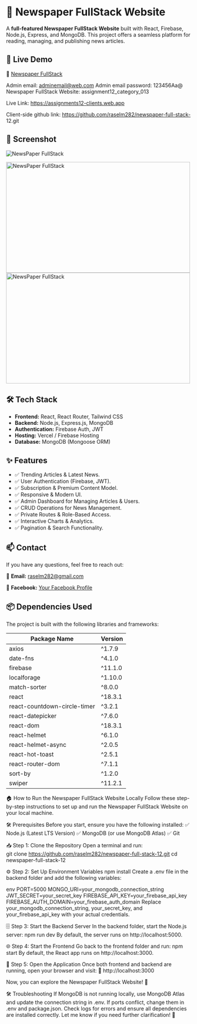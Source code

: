 
# 📰 Newspaper FullStack Website  

A **full-featured Newspaper FullStack Website** built with React, Firebase, Node.js, Express, and MongoDB. This project offers a seamless platform for reading, managing, and publishing news articles.  

## 🌟 Live Demo  
🔗 [Newspaper FullStack](https://assignments12-clients.web.app)  

Admin email: adminemail@web.com
Admin email password: 123456Aa@
Newspaper FullStack Website: assignment12_category_013 

Live Link: https://assignments12-clients.web.app

Client-side github link: https://github.com/raselm282/newspaper-full-stack-
12.git


## 📸 Screenshot  

![NewsPaper FullStack](https://i.ibb.co.com/1tdGPJdc/Screenshot-2025-02-05-165708.png)

<div>
  <img src="https://i.ibb.co.com/zh0VP6Ld/Screenshot-2025-02-05-165726.png" alt="NewsPaper FullStack" width="500" height="300">
  <img src="https://i.ibb.co.com/1tdGPJdc/Screenshot-2025-02-05-165708.png" alt="NewsPaper FullStack" width="500" height="300">
</div>

## 🛠 Tech Stack 
- **Frontend:** React, React Router, Tailwind CSS
- **Backend:** Node.js, Express.js, MongoDB
- **Authentication:** Firebase Auth, JWT
- **Hosting:** Vercel / Firebase Hosting
- **Database:** MongoDB (Mongoose ORM)
  

## ✨ Features

- ✅ Trending Articles & Latest News.
- ✅ User Authentication (Firebase, JWT).
- ✅ Subscription & Premium Content Model.
- ✅ Responsive & Modern UI.
- ✅ Admin Dashboard for Managing Articles & Users.
- ✅ CRUD Operations for News Management.
- ✅ Private Routes & Role-Based Access.
- ✅ Interactive Charts & Analytics.
- ✅ Pagination & Search Functionality.


## 📫 Contact
If you have any questions, feel free to reach out:

📧 **Email:** raselm282@gmail.com

🔗 **Facebook:** [Your Facebook Profile](https://www.facebook.com/share/18pGK5wFpC/)

## 📦 Dependencies Used  

The project is built with the following libraries and frameworks:  

| Package Name | Version |
|-------------|---------|
| axios | ^1.7.9 |
| date-fns | ^4.1.0 |
| firebase | ^11.1.0 |
| localforage | ^1.10.0 |
| match-sorter | ^8.0.0 |
| react | ^18.3.1 |
| react-countdown-circle-timer | ^3.2.1 |
| react-datepicker | ^7.6.0 |
| react-dom | ^18.3.1 |
| react-helmet | ^6.1.0 |
| react-helmet-async | ^2.0.5 |
| react-hot-toast | ^2.5.1 |
| react-router-dom | ^7.1.1 |
| sort-by | ^1.2.0 |
| swiper | ^11.2.1 |

🏠 How to Run the Newspaper FullStack Website Locally
Follow these step-by-step instructions to set up and run the Newspaper FullStack Website on your local machine.

🛠 Prerequisites
Before you start, ensure you have the following installed:
✅ Node.js (Latest LTS Version)
✅ MongoDB (or use MongoDB Atlas)
✅ Git

📥 Step 1: Clone the Repository
Open a terminal and run:<br>
git clone https://github.com/raselm282/newspaper-full-stack-12.git
cd newspaper-full-stack-12


⚙️ Step 2: Set Up Environment Variables
npm install
Create a .env file in the backend folder and add the following variables:

env
PORT=5000
MONGO_URI=your_mongodb_connection_string
JWT_SECRET=your_secret_key
FIREBASE_API_KEY=your_firebase_api_key
FIREBASE_AUTH_DOMAIN=your_firebase_auth_domain
Replace your_mongodb_connection_string, your_secret_key, and your_firebase_api_key with your actual credentials.

🗄 Step 3: Start the Backend Server
In the backend folder, start the Node.js server:
npm run dev
By default, the server runs on http://localhost:5000.

🌐 Step 4: Start the Frontend
Go back to the frontend folder and run:
npm start
By default, the React app runs on http://localhost:3000.

🚀 Step 5: Open the Application
Once both frontend and backend are running, open your browser and visit:
🔗 http://localhost:3000

Now, you can explore the Newspaper FullStack Website! 🎉

🛠 Troubleshooting
If MongoDB is not running locally, use MongoDB Atlas and update the connection string in .env.
If ports conflict, change them in .env and package.json.
Check logs for errors and ensure all dependencies are installed correctly.
Let me know if you need further clarification! 🚀
